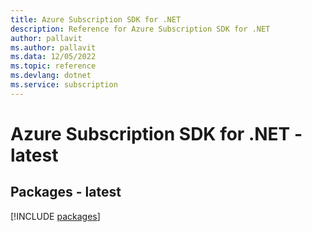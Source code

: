 ```yaml
---
title: Azure Subscription SDK for .NET
description: Reference for Azure Subscription SDK for .NET
author: pallavit
ms.author: pallavit
ms.data: 12/05/2022
ms.topic: reference
ms.devlang: dotnet
ms.service: subscription
---
```

# Azure Subscription SDK for .NET - latest
## Packages - latest
[!INCLUDE [packages](subscription-index.md)]